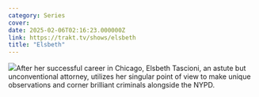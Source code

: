 ```yaml
---
category: Series
cover: 
date: 2025-02-06T02:16:23.000000Z
link: https://trakt.tv/shows/elsbeth
title: "Elsbeth"
---
```


![](https://walter-r2.trakt.tv/images/shows/000/205/237/fanarts/thumb/201d339fdf.jpg)After her successful career in Chicago, Elsbeth Tascioni, an astute but unconventional attorney, utilizes her singular point of view to make unique observations and corner brilliant criminals alongside the NYPD.